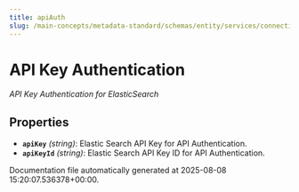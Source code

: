 ```yaml
---
title: apiAuth
slug: /main-concepts/metadata-standard/schemas/entity/services/connections/search/elasticsearch/apiauth
---
```


# API Key Authentication

*API Key Authentication for ElasticSearch*

## Properties

- **`apiKey`** *(string)*: Elastic Search API Key for API Authentication.
- **`apiKeyId`** *(string)*: Elastic Search API Key ID for API Authentication.


Documentation file automatically generated at 2025-08-08 15:20:07.536378+00:00.
